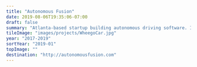 ```yaml
---
title: "Autonomous Fusion"
date: 2019-08-06T19:35:06-07:00
draft: false
summary: "Atlanta-based startup building autonomous driving software. I was a software engineer on the team building the autonomy systems."
tileImage: "images/projects/WheegoCar.jpg"
year: "2017-2019"
sortYear: "2019-01"
topImage: ""
destination: "http://autonomousfusion.com"
---
```


